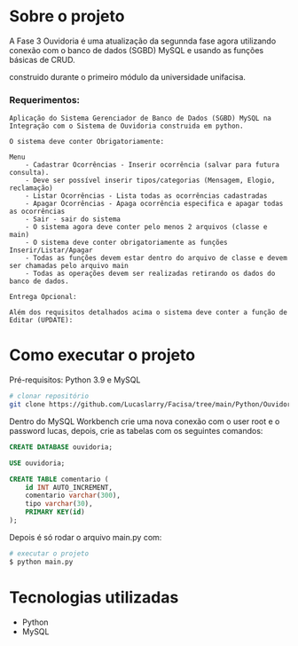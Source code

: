 # Sobre o projeto

A Fase 3 Ouvidoria é uma atualização da segunnda fase agora utilizando conexão com o banco de dados (SGBD) MySQL e usando as funções básicas de CRUD.

construido durante o primeiro módulo da universidade unifacisa.

### Requerimentos:

    Aplicação do Sistema Gerenciador de Banco de Dados (SGBD) MySQL na Integração com o Sistema de Ouvidoria construida em python.

    O sistema deve conter Obrigatoriamente:

    Menu
        - Cadastrar Ocorrências - Inserir ocorrência (salvar para futura consulta). 
        - Deve ser possível inserir tipos/categorias (Mensagem, Elogio, reclamação)
        - Listar Ocorrências - Lista todas as ocorrências cadastradas
        - Apagar Ocorrências - Apaga ocorrência especifica e apagar todas as ocorrências
        - Sair - sair do sistema
        - O sistema agora deve conter pelo menos 2 arquivos (classe e main)
        - O sistema deve conter obrigatoriamente as funções Inserir/Listar/Apagar
        - Todas as funções devem estar dentro do arquivo de classe e devem ser chamadas pelo arquivo main
        - Todas as operações devem ser realizadas retirando os dados do banco de dados.

    Entrega Opcional:

    Além dos requisitos detalhados acima o sistema deve conter a função de Editar (UPDATE):   


# Como executar o projeto

Pré-requisitos: Python 3.9 e MySQL

```bash
# clonar repositório
git clone https://github.com/Lucaslarry/Facisa/tree/main/Python/Ouvidoria%20v3.0
```
Dentro do MySQL Workbench crie uma nova conexão com o user root e o password lucas, depois, crie as tabelas com os seguintes comandos:
```sql
CREATE DATABASE ouvidoria;

USE ouvidoria;

CREATE TABLE comentario (
    id INT AUTO_INCREMENT,
    comentario varchar(300),
    tipo varchar(30),
    PRIMARY KEY(id)
);
```
Depois é só rodar o arquivo main.py com:
```bash
# executar o projeto
$ python main.py
```
# Tecnologias utilizadas
- Python
- MySQL


